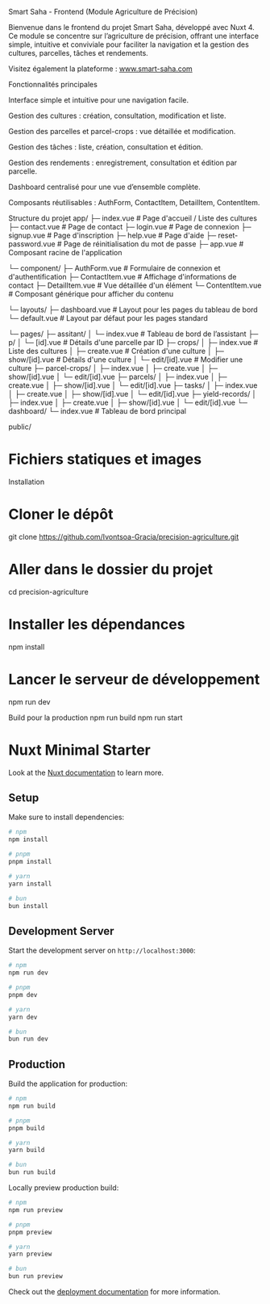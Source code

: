 Smart Saha - Frontend (Module Agriculture de Précision)

Bienvenue dans le frontend du projet Smart Saha, développé avec Nuxt 4. Ce module se concentre sur l’agriculture de précision, offrant une interface simple, intuitive et conviviale pour faciliter la navigation et la gestion des cultures, parcelles, tâches et rendements.

Visitez également la plateforme : www.smart-saha.com

Fonctionnalités principales

Interface simple et intuitive pour une navigation facile.

Gestion des cultures : création, consultation, modification et liste.

Gestion des parcelles et parcel-crops : vue détaillée et modification.

Gestion des tâches : liste, création, consultation et édition.

Gestion des rendements : enregistrement, consultation et édition par parcelle.

Dashboard centralisé pour une vue d’ensemble complète.

Composants réutilisables : AuthForm, ContactItem, DetailItem, ContentItem.

Structure du projet
app/
├─ index.vue             # Page d'accueil / Liste des cultures
├─ contact.vue           # Page de contact
├─ login.vue             # Page de connexion
├─ signup.vue            # Page d'inscription
├─ help.vue              # Page d'aide
├─ reset-password.vue    # Page de réinitialisation du mot de passe
├─ app.vue               # Composant racine de l'application

└─ component/
    ├─ AuthForm.vue      # Formulaire de connexion et d'authentification
    ├─ ContactItem.vue   # Affichage d'informations de contact
    ├─ DetailItem.vue    # Vue détaillée d'un élément
    └─ ContentItem.vue   # Composant générique pour afficher du contenu

└─ layouts/
    ├─ dashboard.vue     # Layout pour les pages du tableau de bord
    └─ default.vue       # Layout par défaut pour les pages standard

└─ pages/
    ├─ assitant/
    │   └─ index.vue     # Tableau de bord de l’assistant
    ├─ p/
    │   └─ [id].vue      # Détails d'une parcelle par ID
    ├─ crops/
    │   ├─ index.vue     # Liste des cultures
    │   ├─ create.vue    # Création d'une culture
    │   ├─ show/[id].vue # Détails d'une culture
    │   └─ edit/[id].vue # Modifier une culture
    ├─ parcel-crops/
    │   ├─ index.vue
    │   ├─ create.vue
    │   ├─ show/[id].vue
    │   └─ edit/[id].vue
    ├─ parcels/
    │   ├─ index.vue
    │   ├─ create.vue
    │   ├─ show/[id].vue
    │   └─ edit/[id].vue
    ├─ tasks/
    │   ├─ index.vue
    │   ├─ create.vue
    │   ├─ show/[id].vue
    │   └─ edit/[id].vue
    ├─ yield-records/
    │   ├─ index.vue
    │   ├─ create.vue
    │   ├─ show/[id].vue
    │   └─ edit/[id].vue
    └─ dashboard/
        └─ index.vue     # Tableau de bord principal

public/
# Fichiers statiques et images

Installation
# Cloner le dépôt
git clone https://github.com/Ivontsoa-Gracia/precision-agriculture.git

# Aller dans le dossier du projet
cd precision-agriculture

# Installer les dépendances
npm install

# Lancer le serveur de développement
npm run dev

Build pour la production
npm run build
npm run start

# Nuxt Minimal Starter

Look at the [Nuxt documentation](https://nuxt.com/docs/getting-started/introduction) to learn more.

## Setup

Make sure to install dependencies:

```bash
# npm
npm install

# pnpm
pnpm install

# yarn
yarn install

# bun
bun install
```

## Development Server

Start the development server on `http://localhost:3000`:

```bash
# npm
npm run dev

# pnpm
pnpm dev

# yarn
yarn dev

# bun
bun run dev
```

## Production

Build the application for production:

```bash
# npm
npm run build

# pnpm
pnpm build

# yarn
yarn build

# bun
bun run build
```

Locally preview production build:

```bash
# npm
npm run preview

# pnpm
pnpm preview

# yarn
yarn preview

# bun
bun run preview
```

Check out the [deployment documentation](https://nuxt.com/docs/getting-started/deployment) for more information.
